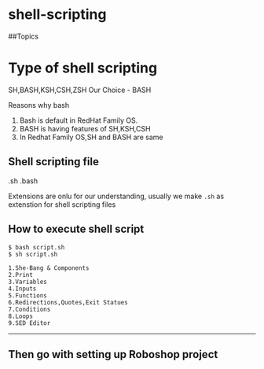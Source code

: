 # shell-scripting

##Topics

Type of shell scripting
=========================
SH,BASH,KSH,CSH,ZSH
Our Choice - BASH

Reasons why bash
1. Bash is default in RedHat Family OS.
2. BASH is having features of SH,KSH,CSH
3. In Redhat Family OS,SH and BASH are same

Shell scripting file
------------------

.sh
.bash 

Extensions are onlu for our understanding, usually we make `.sh` as extenstion for shell scripting files 

How to execute shell script
-----------
```
$ bash script.sh
$ sh script.sh

```
```
1.She-Bang & Components
2.Print
3.Variables
4.Inputs
5.Functions
6.Redirections,Quotes,Exit Statues
7.Conditions
8.Loops
9.SED Editor
```
-----------------------
Then go with setting up Roboshop project
-----------------------